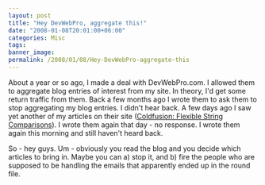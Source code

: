 ```yaml
---
layout: post
title: "Hey DevWebPro, aggregate this!"
date: "2008-01-08T20:01:00+06:00"
categories: Misc 
tags: 
banner_image: 
permalink: /2008/01/08/Hey-DevWebPro-aggregate-this
---
```


About a year or so ago, I made a deal with DevWebPro.com. I allowed them to aggregate blog entries of interest from my site. In theory, I'd get some return traffic from them. Back a few months ago I wrote them to ask them to stop aggregating my blog entries. I didn't hear back. A few days ago I saw yet another of my articles on their site (<a href="http://www.devwebpro.com/devwebpro-39-20080104ColdfusionFlexibleStringComparisons.html">Coldfusion: Flexible String Comparisons</a>). I wrote them again that day - no response. I wrote them again this morning and still haven't heard back.

So - hey guys. Um - obviously you read the blog and you decide which articles to bring in. Maybe you can a) stop it, and b) fire the people who are supposed to be handling the emails that apparently ended up in the round file.